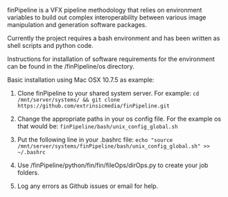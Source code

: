 finPipeline is a VFX pipeline methodology that relies on environment variables to build out complex interoperability between various image manipulation and generation software packages.

Currently the project requires a bash environment and has been written as shell scripts and python code.

Instructions for installation of software requirements for the environment can be found in the /finPipeline/os directory.

Basic installation using Mac OSX 10.7.5 as example:

1. Clone finPipeline to your shared system server.  For example: 
    `cd /mnt/server/systems/ && git clone https://github.com/extrinsicmedia/finPipeline.git`

2. Change the appropriate paths in your os config file.  For the example os that would be:
    `finPipeline/bash/unix_config_global.sh`

3. Put the following line in your .bashrc file:
    `echo "source /mnt/server/systems/finPipeline/bash/unix_config_global.sh" >> ~/.bashrc`

4. Use /finPipeline/python/fin/fin/fileOps/dirOps.py to create your job folders.

5. Log any errors as Github issues or email for help.


